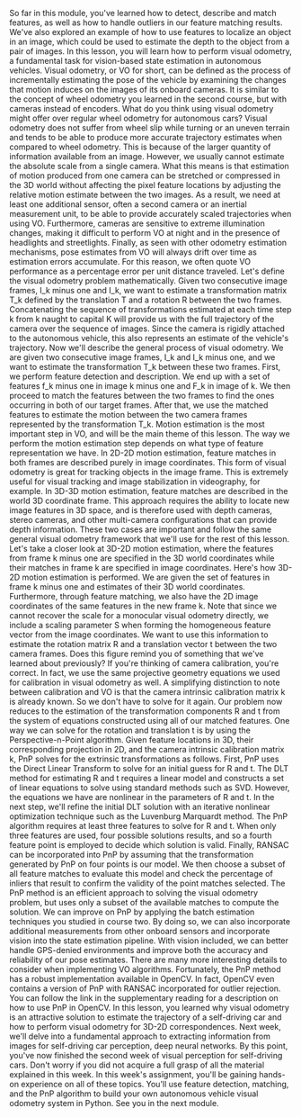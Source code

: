 So far in this module, you've learned how to detect, describe and match features, as well as how to handle outliers in our feature matching results. We've also explored an example of how to use features to localize an object in an image, which could be used to estimate the depth to the object from a pair of images. In this lesson, you will learn how to perform visual odometry, a fundamental task for vision-based state estimation in autonomous vehicles. Visual odometry, or VO for short, can be defined as the process of incrementally estimating the pose of the vehicle by examining the changes that motion induces on the images of its onboard cameras. It is similar to the concept of wheel odometry you learned in the second course, but with cameras instead of encoders. What do you think using visual odometry might offer over regular wheel odometry for autonomous cars? Visual odometry does not suffer from wheel slip while turning or an uneven terrain and tends to be able to produce more accurate trajectory estimates when compared to wheel odometry. This is because of the larger quantity of information available from an image. However, we usually cannot estimate the absolute scale from a single camera. What this means is that estimation of motion produced from one camera can be stretched or compressed in the 3D world without affecting the pixel feature locations by adjusting the relative motion estimate between the two images. As a result, we need at least one additional sensor, often a second camera or an inertial measurement unit, to be able to provide accurately scaled trajectories when using VO. Furthermore, cameras are sensitive to extreme illumination changes, making it difficult to perform VO at night and in the presence of headlights and streetlights. Finally, as seen with other odometry estimation mechanisms, pose estimates from VO will always drift over time as estimation errors accumulate. For this reason, we often quote VO performance as a percentage error per unit distance traveled. Let's define the visual odometry problem mathematically. Given two consecutive image frames, I_k minus one and I_k, we want to estimate a transformation matrix T_k defined by the translation T and a rotation R between the two frames. Concatenating the sequence of transformations estimated at each time step k from k naught to capital K will provide us with the full trajectory of the camera over the sequence of images. Since the camera is rigidly attached to the autonomous vehicle, this also represents an estimate of the vehicle's trajectory. Now we'll describe the general process of visual odometry. We are given two consecutive image frames, I_k and I_k minus one, and we want to estimate the transformation T_k between these two frames. First, we perform feature detection and description. We end up with a set of features f_k minus one in image k minus one and F_k in image of k. We then proceed to match the features between the two frames to find the ones occurring in both of our target frames. After that, we use the matched features to estimate the motion between the two camera frames represented by the transformation T_k. Motion estimation is the most important step in VO, and will be the main theme of this lesson. The way we perform the motion estimation step depends on what type of feature representation we have. In 2D-2D motion estimation, feature matches in both frames are described purely in image coordinates. This form of visual odometry is great for tracking objects in the image frame. This is extremely useful for visual tracking and image stabilization in videography, for example. In 3D-3D motion estimation, feature matches are described in the world 3D coordinate frame. This approach requires the ability to locate new image features in 3D space, and is therefore used with depth cameras, stereo cameras, and other multi-camera configurations that can provide depth information. These two cases are important and follow the same general visual odometry framework that we'll use for the rest of this lesson. Let's take a closer look at 3D-2D motion estimation, where the features from frame k minus one are specified in the 3D world coordinates while their matches in frame k are specified in image coordinates. Here's how 3D-2D motion estimation is performed. We are given the set of features in frame k minus one and estimates of their 3D world coordinates. Furthermore, through feature matching, we also have the 2D image coordinates of the same features in the new frame k. Note that since we cannot recover the scale for a monocular visual odometry directly, we include a scaling parameter S when forming the homogeneous feature vector from the image coordinates. We want to use this information to estimate the rotation matrix R and a translation vector t between the two camera frames. Does this figure remind you of something that we've learned about previously? If you're thinking of camera calibration, you're correct. In fact, we use the same projective geometry equations we used for calibration in visual odometry as well. A simplifying distinction to note between calibration and VO is that the camera intrinsic calibration matrix k is already known. So we don't have to solve for it again. Our problem now reduces to the estimation of the transformation components R and t from the system of equations constructed using all of our matched features. One way we can solve for the rotation and translation t is by using the Perspective-n-Point algorithm. Given feature locations in 3D, their corresponding projection in 2D, and the camera intrinsic calibration matrix k, PnP solves for the extrinsic transformations as follows. First, PnP uses the Direct Linear Transform to solve for an initial guess for R and t. The DLT method for estimating R and t requires a linear model and constructs a set of linear equations to solve using standard methods such as SVD. However, the equations we have are nonlinear in the parameters of R and t. In the next step, we'll refine the initial DLT solution with an iterative nonlinear optimization technique such as the Luvenburg Marquardt method. The PnP algorithm requires at least three features to solve for R and t. When only three features are used, four possible solutions results, and so a fourth feature point is employed to decide which solution is valid. Finally, RANSAC can be incorporated into PnP by assuming that the transformation generated by PnP on four points is our model. We then choose a subset of all feature matches to evaluate this model and check the percentage of inliers that result to confirm the validity of the point matches selected. The PnP method is an efficient approach to solving the visual odometry problem, but uses only a subset of the available matches to compute the solution. We can improve on PnP by applying the batch estimation techniques you studied in course two. By doing so, we can also incorporate additional measurements from other onboard sensors and incorporate vision into the state estimation pipeline. With vision included, we can better handle GPS-denied environments and improve both the accuracy and reliability of our pose estimates. There are many more interesting details to consider when implementing VO algorithms. Fortunately, the PnP method has a robust implementation available in OpenCV. In fact, OpenCV even contains a version of PnP with RANSAC incorporated for outlier rejection. You can follow the link in the supplementary reading for a description on how to use PnP in OpenCV. In this lesson, you learned why visual odometry is an attractive solution to estimate the trajectory of a self-driving car and how to perform visual odometry for 3D-2D correspondences. Next week, we'll delve into a fundamental approach to extracting information from images for self-driving car perception, deep neural networks. By this point, you've now finished the second week of visual perception for self-driving cars. Don't worry if you did not acquire a full grasp of all the material explained in this week. In this week's assignment, you'll be gaining hands-on experience on all of these topics. You'll use feature detection, matching, and the PnP algorithm to build your own autonomous vehicle visual odometry system in Python. See you in the next module.